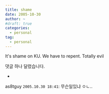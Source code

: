 ```yaml
---
title: shame
date: 2005-10-30
author: ~
#draft: true
categories:
  - personal
tag:
  - personal
---
```




It's shame on KU.
We have to repent.
Totally evil


 댓글 하나 달렸습니다.

- 
 as8tguy `2005.10.30 18:41`: 
무슨일있냐 ㅇㄴ..




